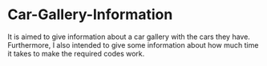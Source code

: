 # Car-Gallery-Information
It is aimed to give information about a car gallery with the cars they have. Furthermore, I also intended to give some information about how much time it takes to make the required codes work.
